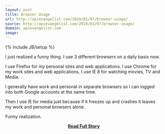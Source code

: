 ```yaml
---
layout: post
title: Browser Usage
url: http://apievangelist.com/2010/01/07/browser-usage/
source: http://apievangelist.com/2010/01/07/browser-usage/
domain: apievangelist.com
image: 
---
```

{% include JB/setup %}<p>I just realized a funny thing.  I use 3 different browsers on a daily basis now.

I use Firefox for my personal sites and web applications.
I use Chrome for my work sites and web applications.
I use IE 8 for watching movies, TV and Media.

I generally have work and personal in separate browsers so I can logged into both Google accounts at the same time.

Then I use IE for media just because if it freezes up and crashes it leaves my work and personal browsers alone.

Funny realization.</p>
<center><p><a href="http://apievangelist.com/2010/01/07/browser-usage/" style='padding:25px; font-sze:18px; font-weight: bold;'>Read Full Story</a></p></center>
